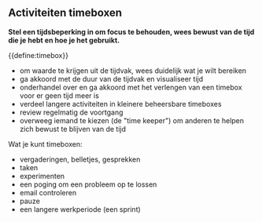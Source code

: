 ## Activiteiten timeboxen

**Stel een tijdsbeperking in om focus te behouden, wees bewust van de tijd die je hebt en hoe je het gebruikt.**

{{define:timebox}}

- om waarde te krijgen uit de tijdvak, wees duidelijk wat je wilt bereiken
- ga akkoord met de duur van de tijdvak en visualiseer tijd
- onderhandel over en ga akkoord met het verlengen van een timebox voor er geen tijd meer is
- verdeel langere activiteiten in kleinere beheersbare timeboxes
- review regelmatig de voortgang
- overweeg iemand te kiezen (de "time keeper") om anderen te helpen zich bewust te blijven van de tijd

Wat je kunt timeboxen:

- vergaderingen, belletjes, gesprekken
- taken
- experimenten
- een poging om een probleem op te lossen
- email controleren
- pauze
- een langere werkperiode (een sprint)